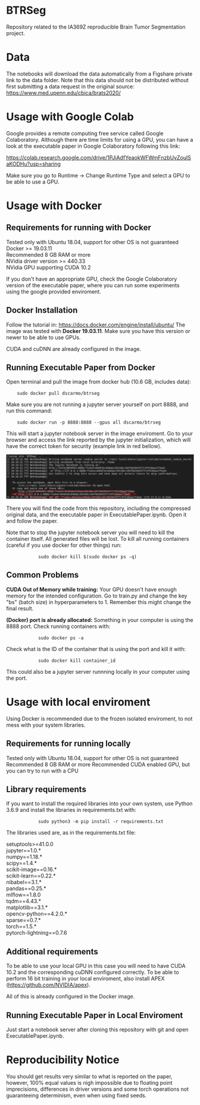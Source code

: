 # BTRSeg
Repository related to the IA369Z reproducible Brain Tumor Segmentation project.

# Data
The notebooks will download the data automatically from a Figshare private link to the data folder.
Note that this data should not be distributed without first submitting a data request in the original source: https://www.med.upenn.edu/cbica/brats2020/

# Usage with Google Colab

Google provides a remote computing free service called Google Colaboratory. Although there are time limits for using a GPU,
you can have a look at the executable paper in Google Colaboratory following this link:

https://colab.research.google.com/drive/1PJiAdfYeaokWFWmFnzbUvZoulSaKODHu?usp=sharing

Make sure you go to Runtime -> Change Runtime Type and select a GPU to be able to use a GPU.

# Usage with Docker

## Requirements for running with Docker
Tested only with Ubuntu 18.04, support for other OS is not guaranteed\
Docker >= 19.03.11\
Recommended 8 GB RAM or more\
NVidia driver version >= 440.33\
NVidia GPU supporting CUDA 10.2

If you don't have an appropriate GPU, check the Google
Colaboratory version of the executable paper, where you can run some experiments using the google provided enviroment.

## Docker Installation

Follow the tutorial in: https://docs.docker.com/engine/install/ubuntu/
The image was tested with **Docker 19.03.11**. Make sure you have this version or newer to be able to use GPUs.

CUDA and cuDNN are already configured in the image.

## Running Executable Paper from Docker
Open terminal and pull the image from docker hub (10.6 GB, includes data):

        sudo docker pull dscarmo/btrseg

Make sure you are not running a jupyter server yourself on port 8888, and run this command:

        sudo docker run -p 8888:8888 --gpus all dscarmo/btrseg

This will start a jupyter notebook server in the image enviroment. Go to your browser and access the link reported
by the jupyter initialization, which will have the correct token for security (example link in red bellow).

![example link](./figures/link.png)

There you will find the code from this repository, including the compressed original data, and the executable paper in
ExecutablePaper.ipynb. Open it and follow the paper.

Note that to stop the jupyter notebook server you will need to kill the container itself. All generated files will
be lost. To kill all running containers (careful if you use docker for other things) run:

                sudo docker kill $(sudo docker ps -q)

## Common Problems

**CUDA Out of Memory while training:** Your GPU doesn't have enough memory for the intended configuration. Go to train.py
and change the key "bs" (batch size) in hyperparameters to 1. Remember this might change the final result.

**(Docker) port is already allocated:** Something in your computer is using the 8888 port. Check running containers with:

                sudo docker ps -a

Check what is the ID of the container that is using the port and kill it with:

                sudo docker kill container_id

This could also be a jupyter server runnning locally in your computer using the port.

# Usage with local enviroment

Using Docker is recommended due to the frozen isolated enviroment, to not mess with your system libraries.

## Requirements for running locally
Tested only with Ubuntu 18.04, support for other OS is not guaranteed\
Recommended 8 GB RAM or more
Recommended CUDA enabled GPU, but you can try to run with a CPU

## Library requirements
If you want to install the required libraries into your own system, use Python 3.6.9 and install the libraries in requirements.txt with:

                sudo python3 -m pip install -r requirements.txt

The libraries used are, as in the requirements.txt file:

setuptools>=41.0.0\
jupyter==1.0.\*\
numpy==1.18.\*\
scipy==1.4.\*\
scikit-image==0.16.\*\
scikit-learn==0.22.\*\
nibabel==3.1.\*\
pandas==0.25.\*\
mlflow==1.8.0\
tqdm==4.43.\*\
matplotlib==3.1.\*\
opencv-python==4.2.0.\*\
sparse==0.7.\*\
torch==1.5.\*\
pytorch-lightning==0.7.6

## Additional requirements
To be able to use your local GPU in this case you will need to have CUDA 10.2 and the corresponding cuDNN configured correctly.
To be able to perform 16 bit training in your local enviroment, also install APEX (https://github.com/NVIDIA/apex).

All of this is already configured in the Docker image.

## Running Executable Paper in Local Enviroment
Just start a notebook server after cloning this repository with git and open ExecutablePaper.ipynb.

# Reproducibility Notice

You should get results very similar to what is reported on the paper, however, 100% equal values is nigh impossible due
to floating point imprecisions, differences in driver versions and some torch operations not guaranteeing determinism,
even when using fixed seeds.
